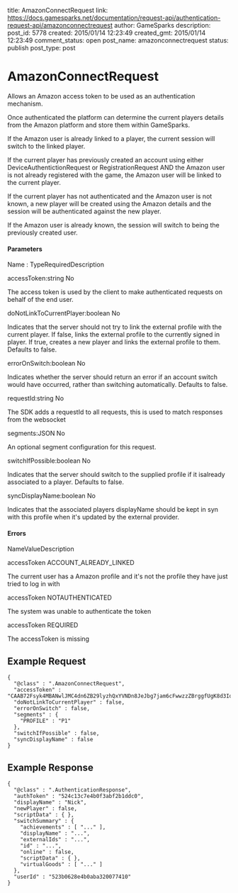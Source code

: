 title: AmazonConnectRequest
link: https://docs.gamesparks.net/documentation/request-api/authentication-request-api/amazonconnectrequest
author: GameSparks
description: 
post_id: 5778
created: 2015/01/14 12:23:49
created_gmt: 2015/01/14 12:23:49
comment_status: open
post_name: amazonconnectrequest
status: publish
post_type: post

<!--Allows an Amazon access token to be used as an authentication mechanism. -->

# AmazonConnectRequest

Allows an Amazon access token to be used as an authentication mechanism.

Once authenticated the platform can determine the current players details from the Amazon platform and store them within GameSparks.

If the Amazon user is already linked to a player, the current session will switch to the linked player.

If the current player has previously created an account using either DeviceAuthentictionRequest or RegistrationRequest AND the Amazon user is not already registered with the game, the Amazon user will be linked to the current player.

If the current player has not authenticated and the Amazon user is not known, a new player will be created using the Amazon details and the session will be authenticated against the new player.

If the Amazon user is already known, the session will switch to being the previously created user.

#### Parameters

Name : TypeRequiredDescription

accessToken:string
No

The access token is used by the client to make authenticated requests on behalf of the end user.

doNotLinkToCurrentPlayer:boolean
No

Indicates that the server should not try to link the external profile with the current player. If false, links the external profile to the currently signed in player. If true, creates a new player and links the external profile to them. Defaults to false.

errorOnSwitch:boolean
No

Indicates whether the server should return an error if an account switch would have occurred, rather than switching automatically. Defaults to false.

requestId:string
No

The SDK adds a requestId to all requests, this is used to match responses from the websocket

segments:JSON
No

An optional segment configuration for this request.

switchIfPossible:boolean
No

Indicates that the server should switch to the supplied profile if it isalready associated to a player. Defaults to false.

syncDisplayName:boolean
No

Indicates that the associated players displayName should be kept in syn with this profile when it's updated by the external provider.

#### Errors

NameValueDescription

accessToken
ACCOUNT_ALREADY_LINKED

The current user has a Amazon profile and it's not the profile they have just tried to log in with

accessToken
NOTAUTHENTICATED

The system was unable to authenticate the token

accessToken
REQUIRED

The accessToken is missing

  


## Example Request
    
    
    {
      "@class" : ".AmazonConnectRequest",
      "accessToken" : "CAAB72Fsyk4MBANwlJMC4dn6ZB29lyzhQxYVNDn8JeJbg7jam6cFwwzzZBrggfUgK8d3Iov5AXdkkN1Bo8XptwM77pZCYd59ZAEe33ZCDrfq9Rll5PszQ1sUUqK3PaxTkp0pezb1YWBAZCZBcdbzn9ECE963lCG3Hmpp3jZAhhOpIuyOqNhkp788cSS8F1wSOQjkZD",
      "doNotLinkToCurrentPlayer" : false,
      "errorOnSwitch" : false,
      "segments" : {
        "PROFILE" : "P1"
      },
      "switchIfPossible" : false,
      "syncDisplayName" : false
    }

## Example Response
    
    
    {
      "@class" : ".AuthenticationResponse",
      "authToken" : "524c13c7e4b0f3abf2b1ddc0",
      "displayName" : "Nick",
      "newPlayer" : false,
      "scriptData" : { },
      "switchSummary" : {
        "achievements" : [ "..." ],
        "displayName" : "...",
        "externalIds" : "...",
        "id" : "...",
        "online" : false,
        "scriptData" : { },
        "virtualGoods" : [ "..." ]
      },
      "userId" : "523b0628e4b0aba320077410"
    }